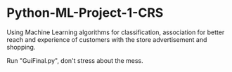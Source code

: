# Python-ML-Project-1-CRS
Using Machine Learning algorithms for classification, association for better reach and experience of customers with the store advertisement and shopping.


Run "GuiFinal.py", don't stress about the mess.
